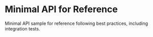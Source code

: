 # Minimal API for Reference
Minimal API sample for reference following best practices, including integration tests.
